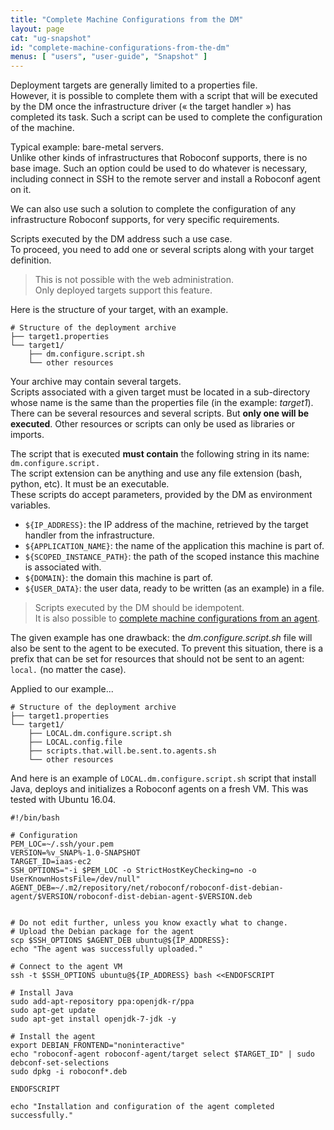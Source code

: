 ```yaml
---
title: "Complete Machine Configurations from the DM"
layout: page
cat: "ug-snapshot"
id: "complete-machine-configurations-from-the-dm"
menus: [ "users", "user-guide", "Snapshot" ]
---
```


Deployment targets are generally limited to a properties file.  
However, it is possible to complete them with a script that will be executed by the DM once the
infrastructure driver (« the target handler ») has completed its task.
Such a script can be used to complete the configuration of the machine.

Typical example: bare-metal servers.  
Unlike other kinds of infrastructures that Roboconf supports, there is no base
image. Such an option could be used to do whatever is necessary, including connect in SSH to
the remote server and install a Roboconf agent on it.

We can also use such a solution to complete the configuration of any infrastructure
Roboconf supports, for very specific requirements.

Scripts executed by the DM address such a use case.  
To proceed, you need to add one or several scripts along with your target definition.

> This is not possible with the web administration.  
> Only deployed targets support this feature.

Here is the structure of your target, with an example.

```properties
# Structure of the deployment archive
├── target1.properties
└── target1/
    ├── dm.configure.script.sh
    └── other resources
```

Your archive may contain several targets.  
Scripts associated with a given target must be located in a sub-directory whose name is
the same than the properties file (in the example: *target1*). There can be several resources
and several scripts. But **only one will be executed**. Other resources or scripts can only be
used as libraries or imports.

The script that is executed **must contain** the following string in its name: `dm.configure.script.`  
The script extension can be anything and use any file extension (bash, python, etc). It must be an executable.  
These scripts do accept parameters, provided by the DM as environment variables.

* `${IP_ADDRESS}`: the IP address of the machine, retrieved by the target handler from the infrastructure.
* `${APPLICATION_NAME}`: the name of the application this machine is part of.
* `${SCOPED_INSTANCE_PATH}`: the path of the scoped instance this machine is associated with.
* `${DOMAIN}`: the domain this machine is part of. 
* `${USER_DATA}`: the user data, ready to be written (as an example) in a file.  

> Scripts executed by the DM should be idempotent.  
> It is also possible to [complete machine configurations from an agent](complete-machine-configurations-from-an-agent.html).

The given example has one drawback: the *dm.configure.script.sh* file will also be sent to the agent to be executed.
To prevent this situation, there is a prefix that can be set for resources that should not be sent to an agent: `local.`
(no matter the case).

Applied to our example...

```properties
# Structure of the deployment archive
├── target1.properties
└── target1/
    ├── LOCAL.dm.configure.script.sh
    ├── LOCAL.config.file
    ├── scripts.that.will.be.sent.to.agents.sh
    └── other resources
```

And here is an example of `LOCAL.dm.configure.script.sh` script that
install Java, deploys and initializes a Roboconf agents on a fresh VM.
This was tested with Ubuntu 16.04.

```properties
#!/bin/bash

# Configuration
PEM_LOC=~/.ssh/your.pem
VERSION=%v_SNAP%-1.0-SNAPSHOT
TARGET_ID=iaas-ec2
SSH_OPTIONS="-i $PEM_LOC -o StrictHostKeyChecking=no -o UserKnownHostsFile=/dev/null"
AGENT_DEB=~/.m2/repository/net/roboconf/roboconf-dist-debian-agent/$VERSION/roboconf-dist-debian-agent-$VERSION.deb


# Do not edit further, unless you know exactly what to change.
# Upload the Debian package for the agent
scp $SSH_OPTIONS $AGENT_DEB ubuntu@${IP_ADDRESS}:
echo "The agent was successfully uploaded."

# Connect to the agent VM
ssh -t $SSH_OPTIONS ubuntu@${IP_ADDRESS} bash <<ENDOFSCRIPT

# Install Java
sudo add-apt-repository ppa:openjdk-r/ppa  
sudo apt-get update
sudo apt-get install openjdk-7-jdk -y
	
# Install the agent
export DEBIAN_FRONTEND="noninteractive"
echo "roboconf-agent roboconf-agent/target select $TARGET_ID" | sudo debconf-set-selections
sudo dpkg -i roboconf*.deb

ENDOFSCRIPT

echo "Installation and configuration of the agent completed successfully."
```
